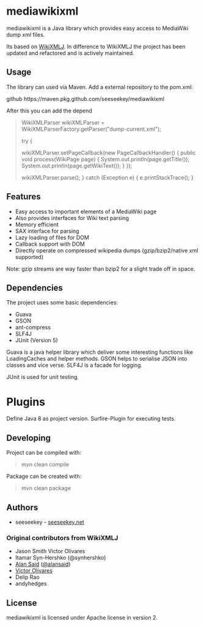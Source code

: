 # mediawikixml

mediawikixml is a Java library which provides easy access to MediaWiki dump xml files. 

Its based on [WikiXMLJ](https://github.com/delip/wikixmlj). In difference to WikiXMLJ the project has been updated and
refactored and is actively maintained.

## Usage

The library can used via Maven. Add a external repository to the pom.xml:

<repositories>
	<repository>
		<id>github</id>
		<url>https://maven.pkg.github.com/seeseekey/mediawikixml</url>
	</repository>
</repositories>

After this you can add the depend



> WikiXMLParser wikiXMLParser = WikiXMLParserFactory.getParser("dump-current.xml");
> 
> try {
> 
> 	wikiXMLParser.setPageCallback(new PageCallbackHandler() {
> 		public void process(WikiPage page) {
> 			System.out.println(page.getTitle());
> 			System.out.println(page.getWikiText());
> 		}
> 	});
> 
> 	wikiXMLParser.parse();
> } catch (Exception e) {
> 	e.printStackTrace();
> }

## Features

* Easy access to important elements of a MediaWiki page
* Also provides interfaces for Wiki text parsing
* Memory efficient
* SAX interface for parsing
* Lazy loading of files for DOM
* Callback support with DOM
* Directly operate on compressed wikipedia dumps (gzip/bzip2/native xml supported)

Note: gzip streams are way faster than bzip2 for a slight trade off in space.

## Dependencies

The project uses some basic dependencies:

* Guava
* GSON
* ant-compress
* SLF4J
* JUnit (Version 5)

Guava is a java helper library which deliver some interesting functions like LoadingCaches and helper methods. GSON 
helps to serialise JSON into classes and vice verse. SLF4J is a facade for logging.

JUnit is used for unit testing.

# Plugins

Define Java 8 as project version. Surfire-Plugin for executing tests.

## Developing

Project can be compiled with:

> mvn clean compile

Package can be created with:

> mvn clean package

## Authors

* seeseekey - [seeseekey.net](https://seeseekey.net)

### Original contributors from WikiXMLJ

* Jason Smith 
 Victor Olivares
* Itamar Syn-Hershko (@synhershko)
* [Alan Said](http://github.com/alansaid) ([@alansaid](http://twitter.com/alansaid))  
* [Victor Olivares](http://github.com/treedust)  
* Delip Rao
* andyhedges

## License

mediawikixml is licensed under Apache license in version 2.